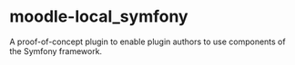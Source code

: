 # moodle-local_symfony

A proof-of-concept plugin to enable plugin authors to use components of the Symfony framework.

